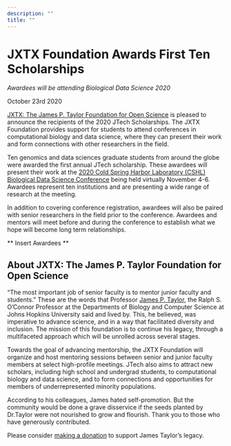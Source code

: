 ```yaml
---
description: ""
title: ""
---
```


# JXTX Foundation Awards First Ten Scholarships

*Awardees will be attending Biological Data Science 2020*

October 23rd 2020

[JXTX: The James P. Taylor Foundation for Open Science][1] is pleased to announce the recipients of the 2020 JTech Scholarships. The JXTX Foundation provides support for students to attend conferences in computational biology and data science, where they can present their work and form connections with other researchers in the field.

Ten genomics and data sciences graduate students from around the globe were awarded the first annual JTech scholarship. These awardees will present their work at the [2020 Cold Spring Harbor Laboratory (CSHL) Biological Data Science Conference][2] being held virtually November 4-6. Awardees represent ten institutions and are presenting a wide range of research at the meeting.

In addition to covering conference registration, awardees will also be paired with senior researchers in the field prior to the conference. Awardees and mentors will meet before and during the conference to establish what we hope will become long term relationships.

** Insert Awardees **

## About JXTX: The James P. Taylor Foundation for Open Science

“The most important job of senior faculty is to mentor junior faculty and students.” These are the words that Professor [James P. Taylor][3], the Ralph S. O’Connor Professor at the Departments of Biology and Computer Science at Johns Hopkins University said and lived by. This, he believed, was imperative to advance science, and in a way that facilitated diversity and inclusion. The mission of this foundation is to continue his legacy, through a multifaceted approach which will be unrolled across several stages.

Towards the goal of advancing mentorship, the JXTX Foundation will organize and host mentoring sessions between senior and junior faculty members at select high-profile meetings. JTech also aims to attract new scholars, including high school and undergrad students, to computational biology and data science, and to form connections and opportunities for members of underrepresented minority populations.

According to his colleagues, James hated self-promotion. But the community would be done a grave disservice if the seeds planted by Dr.Taylor were not nourished to grow and flourish. Thank you to those who have generously contributed.

Please consider [making a donation][4] to support James Taylor’s legacy.

[1]: /foundation/about-the-jxtx-foundation
[2]: https://meetings.cshl.edu/meetings.aspx?meet=DATA&year=20
[3]: https://galaxyproject.org/jxtx/
[4]: https://give.communityfunded.com/o/eberly/i/eberly-college-of-science/s/jtech#CommunityI39hubL9i
